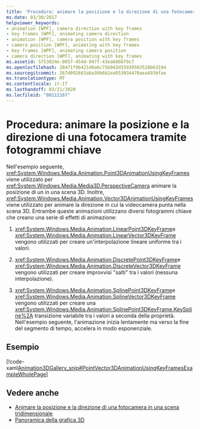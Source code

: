 ```yaml
---
title: 'Procedura: animare la posizione e la direzione di una fotocamera tramite fotogrammi chiave'
ms.date: 03/30/2017
helpviewer_keywords:
- animation [WPF], camera direction with key frames
- key frames [WPF], animating camera direction
- animation [WPF], camera position with key frames
- camera position [WPF], animating with key frames
- key frames [WPF], animating camera position
- camera direction [WPF], animating with key frames
ms.assetid: 5753024e-0057-454d-947f-43ea686879c7
ms.openlocfilehash: 28471f9b42140a6c75b043d33939503528b63194
ms.sourcegitcommit: 267d092663aba36b6b2ea853034470aea493bfae
ms.translationtype: MT
ms.contentlocale: it-IT
ms.lasthandoff: 03/21/2020
ms.locfileid: "80112167"
---
```

# <a name="how-to-animate-camera-position-and-direction-using-key-frames"></a>Procedura: animare la posizione e la direzione di una fotocamera tramite fotogrammi chiave
Nell'esempio seguente, <xref:System.Windows.Media.Animation.Point3DAnimationUsingKeyFrames> viene utilizzato per <xref:System.Windows.Media.Media3D.PerspectiveCamera> animare la posizione di un in una scena 3D. Inoltre, <xref:System.Windows.Media.Animation.Vector3DAnimationUsingKeyFrames> viene utilizzato per animare la direzione in cui la videocamera punta nella scena 3D. Entrambe queste animazioni utilizzano diversi fotogrammi chiave che creano una serie di effetti di animazione:  
  
1. <xref:System.Windows.Media.Animation.LinearPoint3DKeyFrame>e <xref:System.Windows.Media.Animation.LinearVector3DKeyFrame> vengono utilizzati per creare un'interpolazione lineare uniforme tra i valori.  
  
2. <xref:System.Windows.Media.Animation.DiscretePoint3DKeyFrame>e <xref:System.Windows.Media.Animation.DiscreteVector3DKeyFrame> vengono utilizzati per creare improvvisi "salti" tra i valori (nessuna interpolazione).  
  
3. <xref:System.Windows.Media.Animation.SplinePoint3DKeyFrame>e <xref:System.Windows.Media.Animation.SplineVector3DKeyFrame> vengono utilizzati per creare una <xref:System.Windows.Media.Animation.SplinePoint3DKeyFrame.KeySpline%2A> transizione variabile tra i valori a seconda della proprietà. Nell'esempio seguente, l'animazione inizia lentamente ma verso la fine del segmento di tempo, accelera in modo esponenziale.  
  
## <a name="example"></a>Esempio  
 [!code-xaml[Animation3DGallery_snip#PointVector3DAnimationUsingKeyFramesExampleWholePage](~/samples/snippets/csharp/VS_Snippets_Wpf/Animation3DGallery_snip/CS/PointVector3DAnimationUsingKeyFramesExample.xaml#pointvector3danimationusingkeyframesexamplewholepage)]  
  
## <a name="see-also"></a>Vedere anche

- [Animare la posizione e la direzione di una fotocamera in una scena tridimensionale](how-to-animate-camera-position-and-direction-in-a-3d-scene.md)
- [Panoramica della grafica 3D](3-d-graphics-overview.md)
